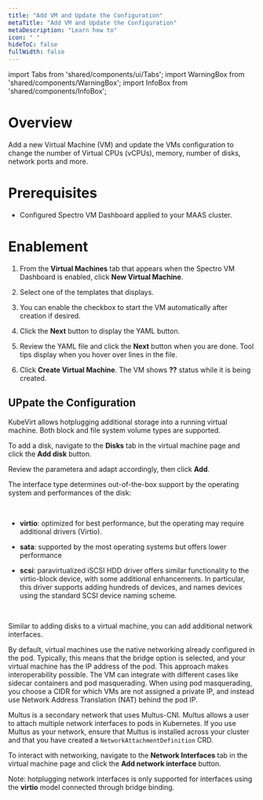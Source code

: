 ```yaml
---
title: "Add VM and Update the Configuration"
metaTitle: "Add VM and Update the Configuration"
metaDescription: "Learn how to"
icon: " "
hideToC: false
fullWidth: false
---
```


import Tabs from 'shared/components/ui/Tabs';
import WarningBox from 'shared/components/WarningBox';
import InfoBox from 'shared/components/InfoBox';


# Overview

Add a new Virtual Machine (VM) and update the VMs configuration to change the number of Virtual CPUs (vCPUs), memory, number of disks, network ports and more.

# Prerequisites

- Configured Spectro VM Dashboard applied to your MAAS cluster.

# Enablement

1. From the **Virtual Machines** tab that appears when the Spectro VM Dashboard is enabled, click **New Virtual Machine**.


2. Select one of the templates that displays.


3. You can enable the checkbox to start the VM automatically after creation if desired.


4. Click the **Next** button to display the YAML button. 


5. Review the YAML file and click the **Next** button when you are done. Tool tips display when you hover over lines in the file.


6. Click **Create Virtual Machine**. The VM shows **??** status while it is being created.


## UPpate the Configuration


KubeVirt allows hotplugging additional storage into a running virtual machine. Both block and file system volume types are supported.

To add a disk, navigate to the **Disks** tab in the virtual machine page and click the **Add disk** button.


Review the parametera and adapt accordingly, then click **Add**.

The interface type determines out-of-the-box support by the operating system and performances of the disk:

<br />

- **virtio**: optimized for best performance, but the operating may require additional drivers (Virtio).


- **sata**: supported by the most operating systems but offers lower performance


- **scsi**: paravirtualized iSCSI HDD driver offers similar functionality to the virtio-block device, with some additional enhancements. In particular, this driver supports adding hundreds of devices, and names devices using the standard SCSI device naming scheme.

<br />

Similar to adding disks to a virtual machine, you can add additional network interfaces.

By default, virtual machines use the native networking already configured in the pod. Typically, this means that the bridge option is selected, and your virtual machine has the IP address of the pod. This approach makes interoperability possible. The VM can integrate with different cases like sidecar containers and pod masquerading. When using pod masquerading, you choose a CIDR for which VMs are not assigned a private IP, and instead use Network Address Translation (NAT) behind the pod IP.

Multus is a secondary network that uses Multus-CNI. Multus allows a user to attach multiple network interfaces to pods in Kubernetes. If you use Multus as your network, ensure that Multus is installed across your cluster and that you have created a ``NetworkAttachmentDefinition`` CRD.

To interact with networking, navigate to the **Network Interfaces** tab in the virtual machine page and click the **Add network interface** button.

Note: hotplugging network interfaces is only supported for interfaces using the **virtio** model connected through bridge binding.


